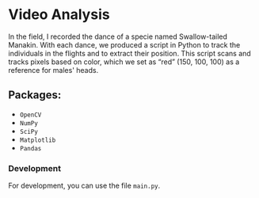 # Video Analysis

In the field, I recorded the dance of a specie named Swallow-tailed Manakin. With each dance, we produced a script in Python to track the individuals in the flights and to extract their position. This script scans and tracks pixels based on color, which we set as “red” (150, 100, 100) as a reference for males' heads. 

## Packages:
* `OpenCV`
* `NumPy`
* `SciPy`
* `Matplotlib`
* `Pandas`

### Development

For development, you can use the file `main.py`.